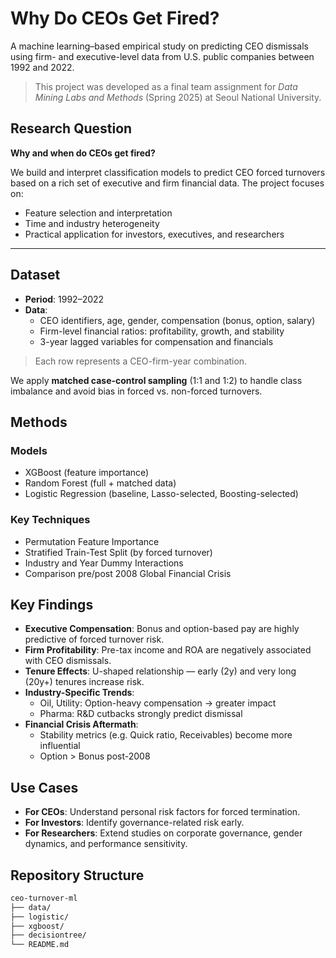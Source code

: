 # Why Do CEOs Get Fired?

A machine learning–based empirical study on predicting CEO dismissals using firm- and executive-level data from U.S. public companies between 1992 and 2022.

> This project was developed as a final team assignment for *Data Mining Labs and Methods* (Spring 2025) at Seoul National University.


## Research Question

**Why and when do CEOs get fired?**

We build and interpret classification models to predict CEO forced turnovers based on a rich set of executive and firm financial data. The project focuses on:
- Feature selection and interpretation
- Time and industry heterogeneity
- Practical application for investors, executives, and researchers

---

## Dataset

- **Period**: 1992–2022
- **Data**: 
  - CEO identifiers, age, gender, compensation (bonus, option, salary)
  - Firm-level financial ratios: profitability, growth, and stability
  - 3-year lagged variables for compensation and financials

> Each row represents a CEO-firm-year combination.

We apply **matched case-control sampling** (1:1 and 1:2) to handle class imbalance and avoid bias in forced vs. non-forced turnovers.


## Methods

### Models
- XGBoost (feature importance)
- Random Forest (full + matched data)
- Logistic Regression (baseline, Lasso-selected, Boosting-selected)

### Key Techniques
- Permutation Feature Importance
- Stratified Train-Test Split (by forced turnover)
- Industry and Year Dummy Interactions
- Comparison pre/post 2008 Global Financial Crisis


## Key Findings

- **Executive Compensation**: Bonus and option-based pay are highly predictive of forced turnover risk.
- **Firm Profitability**: Pre-tax income and ROA are negatively associated with CEO dismissals.
- **Tenure Effects**: U-shaped relationship — early (2y) and very long (20y+) tenures increase risk.
- **Industry-Specific Trends**: 
  - Oil, Utility: Option-heavy compensation → greater impact
  - Pharma: R&D cutbacks strongly predict dismissal
- **Financial Crisis Aftermath**:
  - Stability metrics (e.g. Quick ratio, Receivables) become more influential
  - Option > Bonus post-2008



## Use Cases

- **For CEOs**: Understand personal risk factors for forced termination.
- **For Investors**: Identify governance-related risk early.
- **For Researchers**: Extend studies on corporate governance, gender dynamics, and performance sensitivity.


## Repository Structure

```bash
ceo-turnover-ml
├── data/                 
├── logistic/              
├── xgboost/                
├── decisiontree/                   
└── README.md        
